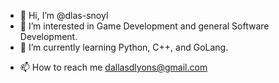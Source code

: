 - 👋 Hi, I’m @dlas-snoyl
- 👀 I’m interested in Game Development and general Software Development.
- 🌱 I’m currently learning Python, C++, and GoLang.
<!--- 💞️ I’m looking to collaborate on ...-->
- 📫 How to reach me dallasdlyons@gmail.com

<!---
dlas-snoyl/dlas-snoyl is a ✨ special ✨ repository because its `README.md` (this file) appears on your GitHub profile.
You can click the Preview link to take a look at your changes.
--->
